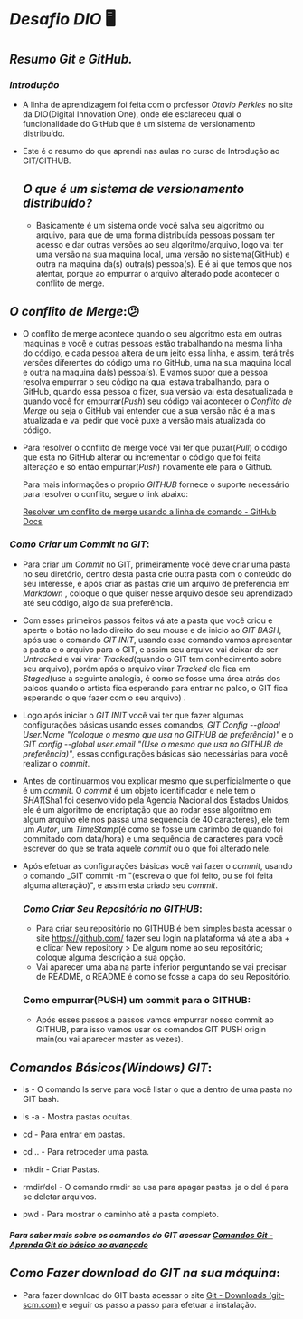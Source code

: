 # _Desafio DIO_ :desktop_computer:

##  _Resumo Git e GitHub._



### _Introdução_



- A linha de aprendizagem foi feita com o professor _Otavio Perkles_ no site da DIO(Digital Innovation One), onde ele esclareceu qual o funcionalidade do GitHub que é um sistema de versionamento distribuído.

- Este é o resumo do que aprendi nas aulas no curso de Introdução ao GIT/GITHUB.

  ##  _O que é um sistema de versionamento distribuído?_

  - Basicamente é um sistema onde você salva seu algoritmo ou arquivo, para que de uma forma distribuída pessoas possam ter acesso e dar outras versões ao seu algoritmo/arquivo, logo vai ter uma versão na sua maquina local, uma versão no sistema(GitHub) e outra na maquina da(s) outra(s) pessoa(s). E é ai que temos que nos atentar, porque ao empurrar o arquivo alterado pode acontecer o conflito de merge.

## _O conflito de Merge_::confused:

- O conflito de merge acontece quando o seu algoritmo esta em outras maquinas e você e outras pessoas estão trabalhando na mesma linha do código, e cada pessoa altera de um jeito essa linha, e assim, terá três versões diferentes do código uma no GitHub, uma na sua maquina local e outra na maquina da(s) pessoa(s). E vamos supor que a pessoa resolva empurrar o seu código na qual estava trabalhando, para o GitHub, quando essa pessoa o fizer, sua versão vai esta desatualizada e quando você for empurrar(_Push_) seu código vai acontecer o _Conflito de Merge_ ou seja o GitHub vai entender que a sua versão não é a mais atualizada e vai pedir que você puxe a versão mais atualizada do código.

- Para resolver o conflito de merge você vai ter que puxar(_Pull_) o código que esta no GitHub alterar ou incrementar o código que foi feita alteração e só então empurrar(_Push_) novamente ele para o Github.

  Para mais informações o próprio _GITHUB_ fornece o suporte necessário para resolver o conflito, segue o link abaixo:

  [Resolver um conflito de merge usando a linha de comando - GitHub Docs](https://docs.github.com/pt/pull-requests/collaborating-with-pull-requests/addressing-merge-conflicts/resolving-a-merge-conflict-using-the-command-line)



### _Como Criar um Commit no GIT_:

- Para criar um _Commit_ no GIT, primeiramente você deve criar uma pasta no seu diretório, dentro desta pasta crie outra pasta com o conteúdo do seu interesse, e após criar as pastas crie um arquivo de preferencia em _Markdown_ , coloque o que quiser nesse arquivo desde seu aprendizado até seu código, algo da sua preferência.

- Com esses primeiros passos feitos vá ate a pasta que você criou e aperte o botão no lado direito do seu mouse e de inicio ao _GIT BASH_, após use o comando _GIT INIT_, usando esse comando vamos apresentar a pasta e o arquivo para o GIT, e assim seu arquivo vai deixar de ser _Untracked_ e vai virar _Tracked_(quando o GIT tem conhecimento sobre seu arquivo), porém após o arquivo virar _Tracked_ ele fica em _Staged_(use a seguinte analogia, é como se fosse uma área atrás dos palcos quando o artista fica esperando para entrar no palco, o GIT fica esperando o que fazer com o seu arquivo) .

- Logo após iniciar o _GIT INIT_ você vai ter que fazer algumas configurações básicas usando esses comandos, _GIT Config --global User.Name "(coloque o mesmo que usa no GITHUB de preferência)"_ e o _GIT config --global user.email "(Use o mesmo que usa no GITHUB de preferência)"_, essas configurações básicas são necessárias para você realizar o _commit_.

- Antes de continuarmos vou explicar mesmo que superficialmente o que é um _commit_. O _commit_ é um objeto identificador e nele tem o _SHA1_(Sha1 foi desenvolvido pela Agencia Nacional dos Estados Unidos, ele é um algoritmo de encriptação que ao rodar esse algoritmo em algum arquivo ele nos passa uma sequencia de 40 caracteres), ele tem um _Autor_, um _TimeStamp_(é como se fosse um carimbo de quando foi commitado com data/hora) e uma sequência de caracteres para você escrever do que se trata aquele _commit_ ou o que foi alterado nele.

- Após efetuar as configurações básicas você vai fazer o _commit_, usando o comando _GIT commit -m "(escreva o que foi feito, ou se foi feita alguma alteração)", e assim esta criado seu _commit_.

  

  ### _Como Criar Seu Repositório no GITHUB_:

  - Para criar seu repositório no GITHUB é bem simples basta acessar o site https://github.com/ fazer seu login na plataforma vá ate a aba + e clicar New repository > De algum nome ao seu repositório; coloque alguma descrição a sua opção.
  - Vai aparecer uma aba na parte inferior perguntando se vai precisar de README, o README é como se fosse a capa do seu Repositório.

  ### Como empurrar(PUSH) um commit para o GITHUB:

  - Após esses passos a passos vamos empurrar nosso commit ao GITHUB, para isso vamos usar os comandos GIT PUSH origin main(ou vai aparecer master as vezes).

  

  





## _Comandos Básicos(Windows) GIT_:



- ls - O comando ls serve para você listar o que a dentro de uma pasta no GIT bash.

- ls -a - Mostra pastas ocultas.

- cd - Para entrar em pastas.

- cd .. - Para retroceder uma pasta.

- mkdir - Criar Pastas.

- rmdir/del - O comando rmdir se usa para apagar pastas. ja o del é para se deletar arquivos.

- pwd - Para mostrar o caminho até a pasta completo.



##### _Para saber mais sobre os comandos do GIT acessar  [Comandos Git - Aprenda Git do básico ao avançado](http://comandosgit.github.io/)_



## _Como Fazer download do GIT na sua máquina_:

- Para fazer download do GIT basta acessar o site [Git - Downloads (git-scm.com)](https://git-scm.com/downloads) e seguir os passo a passo para efetuar a instalação.



